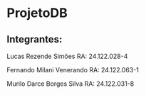 # ProjetoDB
## Integrantes:
<p>Lucas Rezende Simões        RA: 24.122.028-4</p>

<p>Fernando Milani Venerando   RA: 24.122.063-1</p>

<p>Murilo Darce Borges Silva   RA: 24.122.031-8</p>
